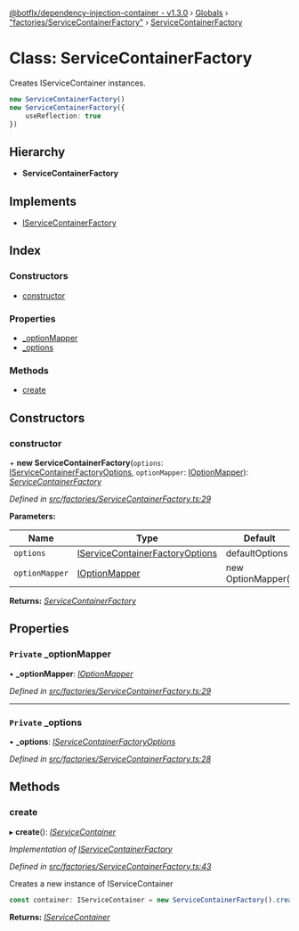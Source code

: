 [@botflx/dependency-injection-container - v1.3.0](../README.md) › [Globals](../globals.md) › ["factories/ServiceContainerFactory"](../modules/_factories_servicecontainerfactory_.md) › [ServiceContainerFactory](_factories_servicecontainerfactory_.servicecontainerfactory.md)

# Class: ServiceContainerFactory

Creates IServiceContainer instances.

```typescript
new ServiceContainerFactory()
new ServiceContainerFactory({
    useReflection: true
})
```

## Hierarchy

* **ServiceContainerFactory**

## Implements

* [IServiceContainerFactory](../interfaces/_factories_iservicecontainerfactory_.iservicecontainerfactory.md)

## Index

### Constructors

* [constructor](_factories_servicecontainerfactory_.servicecontainerfactory.md#constructor)

### Properties

* [_optionMapper](_factories_servicecontainerfactory_.servicecontainerfactory.md#private-_optionmapper)
* [_options](_factories_servicecontainerfactory_.servicecontainerfactory.md#private-_options)

### Methods

* [create](_factories_servicecontainerfactory_.servicecontainerfactory.md#create)

## Constructors

###  constructor

\+ **new ServiceContainerFactory**(`options`: [IServiceContainerFactoryOptions](../interfaces/_factories_iservicecontainerfactoryoptions_.iservicecontainerfactoryoptions.md), `optionMapper`: [IOptionMapper](../interfaces/_mappers_ioptionmapper_.ioptionmapper.md)): *[ServiceContainerFactory](_factories_servicecontainerfactory_.servicecontainerfactory.md)*

*Defined in [src/factories/ServiceContainerFactory.ts:29](https://github.com/botflux/dependency-injection-container/blob/05ce70f/src/factories/ServiceContainerFactory.ts#L29)*

**Parameters:**

Name | Type | Default |
------ | ------ | ------ |
`options` | [IServiceContainerFactoryOptions](../interfaces/_factories_iservicecontainerfactoryoptions_.iservicecontainerfactoryoptions.md) |  defaultOptions |
`optionMapper` | [IOptionMapper](../interfaces/_mappers_ioptionmapper_.ioptionmapper.md) |  new OptionMapper() |

**Returns:** *[ServiceContainerFactory](_factories_servicecontainerfactory_.servicecontainerfactory.md)*

## Properties

### `Private` _optionMapper

• **_optionMapper**: *[IOptionMapper](../interfaces/_mappers_ioptionmapper_.ioptionmapper.md)*

*Defined in [src/factories/ServiceContainerFactory.ts:29](https://github.com/botflux/dependency-injection-container/blob/05ce70f/src/factories/ServiceContainerFactory.ts#L29)*

___

### `Private` _options

• **_options**: *[IServiceContainerFactoryOptions](../interfaces/_factories_iservicecontainerfactoryoptions_.iservicecontainerfactoryoptions.md)*

*Defined in [src/factories/ServiceContainerFactory.ts:28](https://github.com/botflux/dependency-injection-container/blob/05ce70f/src/factories/ServiceContainerFactory.ts#L28)*

## Methods

###  create

▸ **create**(): *[IServiceContainer](../interfaces/_iservicecontainer_.iservicecontainer.md)*

*Implementation of [IServiceContainerFactory](../interfaces/_factories_iservicecontainerfactory_.iservicecontainerfactory.md)*

*Defined in [src/factories/ServiceContainerFactory.ts:43](https://github.com/botflux/dependency-injection-container/blob/05ce70f/src/factories/ServiceContainerFactory.ts#L43)*

Creates a new instance of IServiceContainer

```typescript
const container: IServiceContainer = new ServiceContainerFactory().create()
```

**Returns:** *[IServiceContainer](../interfaces/_iservicecontainer_.iservicecontainer.md)*
